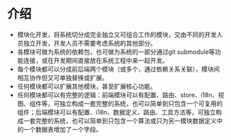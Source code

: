 # 介绍

- 模块化开发，将系统切分成完全独立又可组合工作的模块，交由不同的开发人员独立开发，开发人员不需要考虑系统的其他部分。
- 各模块可做为系统的依赖包，也可做为系统的一部分通过git submodule等功能连接，或在开发期间直接放在系统工程中来一起开发。
- 每个模块都可以分成前后端两个模块（或多个，通过依赖关系关联），模块间相互协作但又可单独替换或扩展。
- 任何模块都可以扩展其他模块，甚至扩展核心功能。
- 任何模块都可以有完整的逻辑：前端模块可以有配置、路由、store、i18n、视图、组件等，可独立构成一套完整的系统，也可以简单到只包含一个可复用的组件；后端模块可以有配置、i18n、数据定义、路由、工具方法等，可独立构成一套完整的系统，也可以简单到只包含一个算法或只为另一模块数据定义中的一个数据表增加了一个字段。

